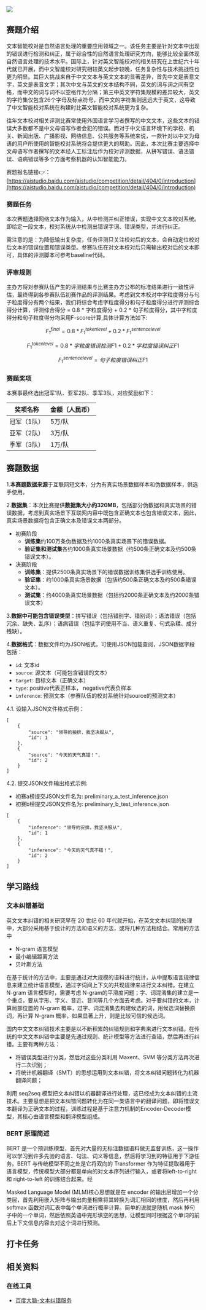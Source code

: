 <!-- 文本智能校对大赛 -->
<!-- 文本智能校对是自然语言处理的重要应用领域之一。该任务主要是针对文本中出现的错误进行检测和纠正，属于综合性的自然语言处理研究方向。 -->
<!-- 2022-07-15 -->
<!-- <a target="_blank" href="https://www.zhihu.com/people/ashui233/">阿水</a>, <a target="_blank" href="https://www.zhihu.com/people/wang-he-13-93">鱼遇雨欲语与余</a>-->
<!--  -->

![](https://ai.bdstatic.com/file/3063D21E6B454954917772FF52D3B0A0)


## 赛题介绍

文本智能校对是自然语言处理的重要应用领域之一。该任务主要是针对文本中出现的错误进行检测和纠正，属于综合性的自然语言处理研究方向，能够比较全面体现自然语言处理的技术水平。国际上，针对英文智能校对的相关研究在上世纪六十年代就已开展，而中文智能校对研究相较英文起步较晚，任务复杂性与技术挑战性也更为明显。其巨大挑战来自于中文文本与英文文本的显著差异，首先中文是表意文字，英文是表音文字；其次中文与英文的文本结构不同，英文的词与词之间有空格，而中文的词与词不以空格作为分隔；第三中英文字符集规模的差异较大，英文的字符集仅包含26个字母及标点符号，而中文的字符集则远远大于英文，这导致了中文智能校对系统在构建时比英文智能校对系统更为复杂。

往年文本校对相关评测比赛常使用外国语言学习者撰写的中文文本，这些文本的错误大多数都不是中文母语写作者会犯的错误。而对于中文语言环境下的学校、机关、新闻出版、广播影视、网络信息、公共服务等系统来说，一款针对以中文为母语的用户所使用的智能校对系统将会提供更大的帮助。因此，本次比赛主要选择中文母语写作者撰写的文本经人工标注后作为校对评测数据，从拼写错误、语法错误、语病错误等多个方面考察机器的认知智能能力。

赛题报名链接👉：[https://aistudio.baidu.com/aistudio/competition/detail/404/0/introduction](https://aistudio.baidu.com/aistudio/competition/detail/404/0/introduction)

### 赛题任务


本次赛题选择网络文本作为输入，从中检测并纠正错误，实现中文文本校对系统。即给定一段文本，校对系统从中检测出错误字词、错误类型，并进行纠正。

需注意的是：为降低输出复杂度，任务评测只关注校对后的文本，会自动定位校对后文本的错误位置和错误类型。参赛队伍在对文本校对后只需输出校对后的文本即可，具体的评测脚本可参考baseline代码。


### 评审规则

主办方将对参赛队伍产生的评测结果与比赛主办方公布的标准结果进行一致性评估，最终得到各参赛队伍初赛作品的评测结果。考虑到文本校对中字粒度得分与句子粒度得分有两个结果，我们将综合考虑字粒度得分和句子粒度得分进行评测综合得分计算，评测综合得分 = 0.8 * 字粒度得分 + 0.2 * 句子粒度得分，其中字粒度得分和句子粒度得分均采用F-score计算,具体计算方法如下:



$$F^{final}_1 = 0.8 * F^{token level}_1 + 0.2 * F^{sentence level}_1$$



$$F^{token level}_1 = 0.8 * 字粒度错误检测F1 + 0.2 * 字粒度错误纠正F1$$



$$F^{sentence level}_1 = 句子粒度错误纠正F1$$

### 赛题奖项

本赛事最终选出冠军1队、亚军2队、季军3队，对应奖励如下：

| 奖项名称    | 金额（人民币） |
| ----------- | -------------- |
| 冠军（1队） | 5万/队         |
| 亚军（2队） | 3万/队         |
| 季军（3队） | 1万/队         |


## 赛题数据


1.**本赛题数据来源**于互联网短文本，分为有真实场景数据样本和伪数据样本，供选手使用。

2.**数据集**：本次比赛提供**数据集大小约320MB**，包括部分伪数据和真实场景的错误数据，考虑到真实场景下互联网内容中既包含正确文本也包含错误文本，因此，真实场景数据将包含正确文本及错误文本两部分。

-   初赛阶段
    -   **训练集**约100万条伪数据及约1000条真实场景下的错误数据。
    -   **验证集和测试集**各约1000条真实场景数据（约500条正确文本及约500条错误文本）。
-   决赛阶段
    -   **训练集**：提供2500条真实场景下的错误数据训练集供选手训练使用。
    -   **验证集**：约1000条真实场景数据（包括约500条正确文本及约500条错误文本）。
    -   **测试集**：约4000条真实场景数据（包括约2000条正确文本及约2000条错误文本）

3.**数据中可能包含错误类型**：拼写错误（包括错别字、错别词）；语法错误（包括冗余、缺失、乱序）；语病错误（包括字词使用不当、语义重复、句式杂糅、成分残缺）。

4.**数据格式**：数据文件均为JSON格式，可使用JSON加载查阅，JSON数据字段包括：

-   `id`: 文本id
-   `source`: 源文本（可能包含错误的文本）
-   `target`: 目标文本（正确文本）
-   `type`: positive代表正样本， negative代表负样本
-   `inference`: 预测文本（参赛队伍的校对系统针对source的预测文本）


4.1. 设输入JSON文件格式示例：

```
[
    {
        "source": "领导的按排，我坚决服从",
        "id": 1
    },
    {
        "source": "今天的天气真错！",
        "id": 2
    }
]
```

4.2. 提交JSON文件输出格式示例:

- 初赛a榜提交JSON文件名为: preliminary_a_test_inference.json
- 初赛b榜提交JSON文件名为: preliminary_b_test_inference.json

```
[
    {
        "inference": "领导的安排，我坚决服从",
        "id": 1
    },
    {
        "inference": "今天的天气真不错！",
        "id": 2
    }
]
```

## 学习路线

### 文本纠错基础

英文文本纠错的相关研究早在 20 世纪 60 年代就开始，在英文文本纠错的处理中，大部分采用基于统计的方法和语义的方法，或将几种方法相结合。常用的方法中

- N-gram 语言模型
- 最小编辑距离方法
- 贝叶斯方法

在基于统计的方法中，主要是通过对大规模的语料进行统计，从中提取语言规律信息来建立统计语言模型，通过字词间上下文的共现规律来进行文本纠错。在建立 N-gram 语言模型时，需要考虑 N-gram的平滑度问题；字、词混淆集的建立是一个重点，要从字形、字义、音近、音同等几个方面去考虑。对于要纠错的文本，计算局部位置的 N-gram 概率，过字、词混淆集去构建候选的词，用候选词替换原词，再计算 N-gram 概率，如果显著上升，则是比较可信的候选词。

国内中文文本纠错技术主要是以不断积累的纠错规则和字典来进行文本纠错。在传统的中文文本纠错中主要是先通过规则、统计模型等方法进行查错，然后再进行纠错。主要有两种方法：

- 将错误类型进行分类，然后对这些分类利用 Maxent、SVM 等分类方法再次进行二次识别；
- 将统计机器翻译（SMT）的思想运用到文本纠错，将文本纠错问题转化为机器翻译问题；


利用 seq2seq 模型把文本纠错以机器翻译进行处理，这已经成为文本纠错的主流技术。主要思想是把文本纠错问题转化为在同一类语言中的翻译问题，即将错误文本翻译为正确文本的过程，训练过程是基于注意力机制的Encoder-Decoder模型，其核心由语言模型和翻译模型组成。

### BERT 原理简述

BERT 是一个预训练模型，首先对大量的无标注数据语料做无监督训练，这一操作可以学习到许多先验的语言、句法、词义等信息，然后将学习到的特征用于下游任务。BERT 与传统模型不同之处是它将双向的 Transformer 作为特征提取器用于语言模型，传统模型大部分都是单向的对文本序列进行输入，或者将left-to-right 和 right-to-left 的训练结合起来。经


Masked Language Model (MLM)核心思想就是在 encoder 的输出层增加一个分类层，首先利用嵌入矩阵与输出向量相乘将其转换为词汇相同的维度，然后再利用softmax 函数对词汇表中每个单词进行概率计算。简单的说就是随机 mask 掉句子中的一个单词，然后依照英语中完形填空的思想，让模型同时根据这个单词的前后上下文信息内容去对这个词进行预测。


## 打卡任务

## 相关资料

### 在线工具

- [百度大脑-文本纠错服务](https://ai.baidu.com/tech/nlp_apply/text_corrector)


